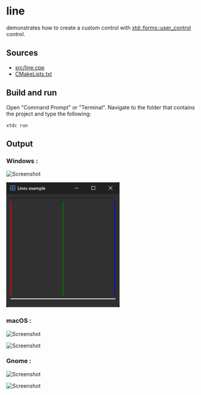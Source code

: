 # line

demonstrates how to create a custom control with [xtd::forms::user_control](https://gammasoft71.github.io/xtd/reference_guides/latest/classxtd_1_1forms_1_1user__control.html) control.

## Sources

* [src/line.cpp](src/line.cpp)
* [CMakeLists.txt](CMakeLists.txt)

## Build and run

Open "Command Prompt" or "Terminal". Navigate to the folder that contains the project and type the following:

```shell
xtdc run
```

## Output

### Windows :

![Screenshot](../../../../docs/pictures/examples/line_w.png)

![Screenshot](../../../../docs/pictures/examples/line_wd.png)

### macOS :

![Screenshot](../../../../docs/pictures/examples/line_m.png)

![Screenshot](../../../../docs/pictures/examples/line_md.png)

### Gnome :

![Screenshot](../../../../docs/pictures/examples/line_g.png)

![Screenshot](../../../../docs/pictures/examples/line_gd.png)
